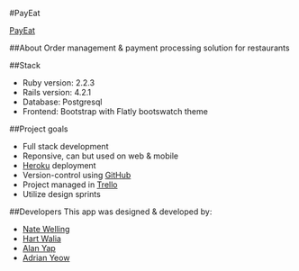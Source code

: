 #PayEat

[PayEat](http://payeat.herokuapp.com)

##About
Order management & payment processing solution for restaurants

##Stack
* Ruby version: 2.2.3
* Rails version: 4.2.1
* Database: Postgresql
* Frontend: Bootstrap with Flatly bootswatch theme

##Project goals
* Full stack development
* Reponsive, can but used on web & mobile
* [Heroku](https://www.heroku.com) deployment
* Version-control using [GitHub](http://github.com)
* Project managed in [Trello](http://www.trello.com)
* Utilize design sprints

##Developers
This app was designed & developed by:
* [Nate Welling](https://github.com/naterex)
* [Hart Walia](https://github.com/trishen)
* [Alan Yap](https://github.com/alanyapks)
* [Adrian Yeow](https://github.com/adrianyeow3)
